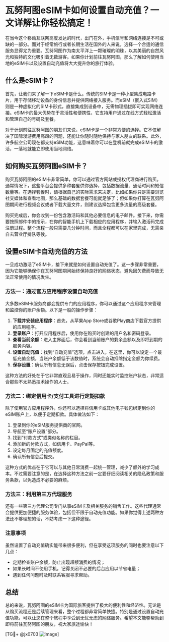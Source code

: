# 瓦努阿图eSIM卡如何设置自动充值？一文详解让你轻松搞定！

在当今这个移动互联网高度发达的时代，出门在外，手机信号和网络连接是不可或缺的一部分。而对于经常旅行或者长期生活在国外的人来说，选择一个合适的通信服务显得尤为重要。瓦努阿图作为南太平洋上一颗璀璨的明珠，以其美丽的自然风光和独特的文化吸引着无数游客。如果你计划前往瓦努阿图，那么了解如何使用当地的eSIM卡以及设置自动充值将大大提升你的旅行体验。

## 什么是eSIM卡？

首先，让我们来了解一下eSIM卡是什么。传统的SIM卡是一种小型集成电路卡片，用于存储移动设备的身份信息并提供网络接入服务。而eSIM（嵌入式SIM）则是一种虚拟化的SIM卡形式，直接集成到设备中，无需物理插拔即可实现网络连接。eSIM卡的最大优势在于灵活性和便携性，它支持用户通过在线方式轻松激活和管理自己的号码及套餐。

对于计划前往瓦努阿图的朋友们来说，eSIM卡是一个非常方便的选择。它不仅解决了国际漫游费用高昂的问题，还能让你随时随地保持与家人朋友的联系。此外，许多航空公司现在都支持eSIM功能，这意味着你可以在登机前就完成eSIM卡的激活，一落地就能立即使用当地网络。

## 如何购买瓦努阿图eSIM卡？

购买瓦努阿图的eSIM卡非常简单，你可以通过官方网站或授权代理商进行购买。通常情况下，这些平台会提供多种套餐供你选择，包括数据流量、通话时间和短信数量等。在选择套餐时，请根据自己的实际需求来决定，比如如果你只是需要浏览社交媒体和查看地图，那么基础的数据套餐可能就足够了；但如果你打算在瓦努阿图期间进行视频会议或者下载大量文件，则建议选择包含更多流量的高级套餐。

购买完成后，你会收到一份包含激活码和其他必要信息的电子邮件。接下来，你需要按照邮件中的指示，在你的智能手机上下载相应的应用程序，并输入激活码完成注册过程。整个流程一般只需要几分钟时间，而且全程都可以在家里完成，无需亲自去营业厅排队等候。

## 设置eSIM卡自动充值的方法

一旦成功激活了eSIM卡，接下来就是如何设置自动充值了。这一步骤非常重要，因为它能够确保你在瓦努阿图期间始终保持良好的网络状态，避免因欠费而导致无法正常使用的情况发生。

### 方法一：通过官方应用程序设置自动充值

大多数eSIM卡服务商都会提供专门的应用程序，你可以通过这个应用程序来管理和监控你的账户余额。以下是一般的操作步骤：

1. **下载并安装应用程序**：首先，从苹果App Store或谷歌Play商店下载官方提供的应用程序。
2. **登录账户**：打开应用程序后，使用你在购买时创建的用户名和密码登录。
3. **查看当前余额**：进入主界面后，你会看到当前账户的剩余金额以及即将到期的服务内容。
4. **设置自动充值**：找到“自动充值”选项，点击进入。在这里，你可以设定一个最低充值金额，当账户余额低于该数值时，系统会自动扣除指定金额为你续费。
5. **保存设置**：确认所有信息无误后，点击保存按钮完成设置。

这种方法的好处在于它非常直观且易于操作，同时还能实时监控账户状态，非常适合那些不太熟悉技术操作的人士。

### 方法二：绑定信用卡/支付工具进行定期扣款

除了使用官方应用程序外，你还可以选择将信用卡或其他电子钱包绑定到你的eSIM账户上，以便于定期扣款。具体做法如下：

1. 登录到你的eSIM服务提供商的官网。
2. 导航至“账户设置”部分。
3. 找到“付款方式”或类似名称的栏目。
4. 添加新的付款方式，如信用卡、PayPal等。
5. 设定每月固定的充值额度。
6. 确认所有信息后提交。

这种方式的优点在于它可以与其他日常消费一起统一管理，减少了额外的学习成本。不过需要注意的是，在选择这种方法之前一定要仔细阅读相关的隐私政策和服务条款，以免造成不必要的麻烦。

### 方法三：利用第三方代理服务

还有一些第三方代理公司专门从事eSIM卡及相关服务的销售工作。这些代理通常会提供更加便捷的服务体验，包括但不限于自动充值功能。如果你觉得上述两种方法还不够理想的话，不妨考虑一下这种途径。

### 注意事项

虽然设置了自动充值确实能带来很多便利，但在享受这项服务的同时也要注意以下几点：

- 定期检查账户余额，防止出现超额消费的情况；
- 如果长时间不使用手机，记得关闭不必要的后台应用以节省电量；
- 遇到任何问题时及时联系客服寻求帮助。

## 总结

总的来说，瓦努阿图的eSIM卡为国际旅客提供了极大的便利性和经济性。无论是从购买流程还是后续管理来看，整个过程都非常简单快捷。特别是通过设置自动充值功能，可以让您在整个旅程中享受到无忧无虑的网络服务。希望本文能够帮助到即将前往瓦努阿图的朋友，祝大家旅途愉快！

[TG💪+ @jx0703 ![Image](https://github.com/user-attachments/assets/dbca1d08-cadb-493c-b0ec-ad6f7a83f270)]
